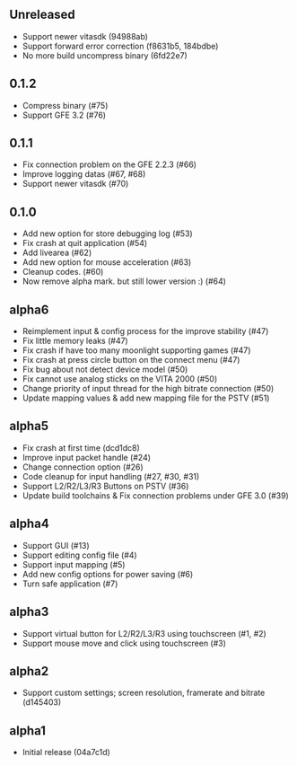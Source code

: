 ## Unreleased
* Support newer vitasdk (94988ab)
* Support forward error correction (f8631b5, 184bdbe)
* No more build uncompress binary (6fd22e7)

## 0.1.2
* Compress binary (#75)
* Support GFE 3.2 (#76)

## 0.1.1
* Fix connection problem on the GFE 2.2.3 (#66)
* Improve logging datas (#67, #68)
* Support newer vitasdk (#70)

## 0.1.0
* Add new option for store debugging log (#53)
* Fix crash at quit application (#54)
* Add livearea (#62)
* Add new option for mouse acceleration (#63)
* Cleanup codes. (#60)
* Now remove alpha mark. but still lower version :) (#64)

## alpha6
* Reimplement input & config process for the improve stability (#47)
* Fix little memory leaks (#47)
* Fix crash if have too many moonlight supporting games (#47)
* Fix crash at press circle button on the connect menu (#47)
* Fix bug about not detect device model (#50)
* Fix cannot use analog sticks on the VITA 2000 (#50)
* Change priority of input thread for the high bitrate connection (#50)
* Update mapping values & add new mapping file for the PSTV (#51)

## alpha5
* Fix crash at first time (dcd1dc8)
* Improve input packet handle (#24)
* Change connection option (#26)
* Code cleanup for input handling (#27, #30, #31)
* Support L2/R2/L3/R3 Buttons on PSTV (#36)
* Update build toolchains & Fix connection problems under GFE 3.0 (#39)

## alpha4
* Support GUI (#13)
* Support editing config file (#4)
* Support input mapping (#5)
* Add new config options for power saving (#6)
* Turn safe application (#7)

## alpha3
* Support virtual button for L2/R2/L3/R3 using touchscreen (#1, #2)
* Support mouse move and click using touchscreen (#3)

## alpha2
* Support custom settings; screen resolution, framerate and bitrate (d145403)

## alpha1
* Initial release (04a7c1d)
